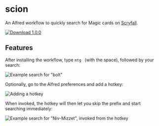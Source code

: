 # scion

An Alfred workflow to quickly search for Magic cards on [Scryfall](https://www.scryfall.com).

[![Download 1.0.0](https://img.shields.io/badge/download-v1.1.1-green.svg)](https://raw.githubusercontent.com/scryfall/scion/master/build/scryfall.alfredworkflow)

## Features

After installing the workflow, type `mtg ` (with the space), followed by your search:

![Example search for "bolt"](docs/screenshot-wo.png)

Optionally, go to the Alfred preferences and add a hotkey:

![Adding a hotkey](docs/hotkey.png)

When invoked, the hotkey will then let you skip the prefix and start searching immediately:

![Example search for "Niv-Mizzet", invoked from the hotkey](docs/screenshot-w.png)
